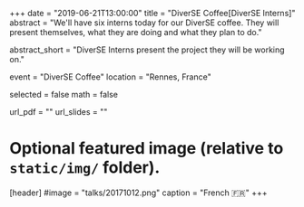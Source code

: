 +++
date = "2019-06-21T13:00:00"
title = "DiverSE Coffee[DiverSE Interns]"
abstract = "We'll have six interns today for our DiverSE coffee. They will present themselves, what they are doing and what they plan to do."

abstract_short = "DiverSE Interns present the project they will be working on."

event = "DiverSE Coffee"
location = "Rennes, France"

selected = false
math = false

url_pdf = ""
url_slides = ""

# Optional featured image (relative to `static/img/` folder).
[header]
#image = "talks/20171012.png"
caption = "French :fr:"
+++

